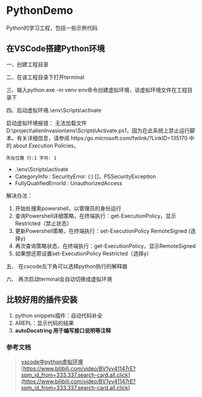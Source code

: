 # PythonDemo

Python的学习工程，包括一些示例代码


## 在VSCode搭建Python环境

一、创建工程目录

二、在该工程目录下打开terminal

三、输入python.exe -m venv env命令创建虚拟环境，该虚拟环境文件在工程目录下

四、启动虚拟环境.\env\Scripts\activate

启动虚拟环境报错：
	无法加载文件 D:\project\alienInvasion\env\Scripts\Activate.ps1，因为在此系统上禁止运行脚本。有关详细信息，请参阅 https:/go.microsoft.com/fwlink/?LinkID=135170 中的 about *_Execution_* Policies。

    所在位置 行:1 字符: 1

+ .\env\Scripts\activate
+ CategoryInfo : SecurityError: (:) []，PSSecurityException
+ FullyQualifiedErrorId : UnauthorizedAccess

解决办法：

1. 开始处搜索powershell，以管理员的身份运行
2. 查询Powershell详细策略，在终端执行：get-ExecutionPolicy，显示Restricted（禁止状态）
3. 更新Powershell策略，在终端执行：set-ExecutionPolicy RemoteSigned (选择y)
4. 再次查询策略状态，在终端执行：get-ExecutionPolicy，显示RemoteSigned
5. 如果想还原设置set-ExecutionPolicy Restricted（选择y）

五、 在cscode左下角可以选择python执行的解释器

六、 再次启动terminal会自动切换成虚拟环境

## **比较好用的插件安装**

1. python snippets插件：自动代码补全
2. AREPL：显示代码的结果
3. **autoDocstring 用于编写接口说明等注释**

### 参考文档

> [vscode中python虚拟环境](https://www.cnblogs.com/wanjunbook/p/14585389.html)
> [https://www.bilibili.com/video/BV1yv41147rE?spm_id_from=333.337.search-card.all.click](https://www.bilibili.com/video/BV1yv41147rE?spm_id_from=333.337.search-card.all.click)
